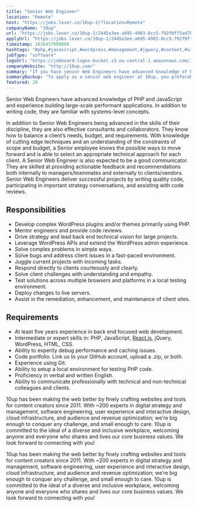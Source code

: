 ```yaml
---
title: "Senior Web Engineer"
location: "Remote"
host: "https://jobs.lever.co/10up-2/?location=Remote"
companyName: "10up"
url: "https://jobs.lever.co/10up-2/2445a3ee-a695-4983-8cc5-792f0ff5ad7b"
applyUrl: "https://jobs.lever.co/10up-2/2445a3ee-a695-4983-8cc5-792f0ff5ad7b/apply"
timestamp: 1616457600000
hashtags: "#php,#javascript,#wordpress,#management,#jquery,#content,#ui/ux,#css,#html,#git"
jobType: "software"
logoUrl: "https://jobboard-logos-bucket.s3.eu-central-1.amazonaws.com/10up"
companyWebsite: "http://10up.com/"
summary: "If you have senior Web Engineers have advanced knowledge of PHP and JavaScript and experience building large, 10up is looking for someone with your skillset."
summaryBackup: "To apply as a senior web engineer at 10up, you preferably need to have some knowledge of: #php, #javascript, #wordpress."
featured: 20
---
```


Senior Web Engineers have advanced knowledge of PHP and JavaScript and experience building large-scale performant applications. In addition to writing code, they are familiar with systems-level concepts.

In addition to Senior Web Engineers being advanced in the skills of their discipline, they are also effective consultants and collaborators. They know how to balance a client’s needs, budget, and requirements. With knowledge of cutting edge techniques and an understanding of the constraints of scope and budget, a Senior employee knows the possible ways to move forward and is able to select an appropriate technical approach for each client. A Senior Web Engineer is also expected to be a good communicator. They are skilled at providing actionable feedback and recommendations both internally to managers/teammates and externally to clients/vendors. Senior Web Engineers deliver successful projects by writing quality code, participating in important strategy conversations, and assisting with code reviews.

## Responsibilities

*   Develop complex WordPress plugins and/or themes primarily using PHP.
*   Mentor engineers and provide code reviews.
*   Drive strategy and lead back end technical vision for large projects.
*   Leverage WordPress APIs and extend the WordPress admin experience.
*   Solve complex problems in simple ways.
*   Solve bugs and address client issues in a fast-paced environment.
*   Juggle current projects with incoming tasks.
*   Respond directly to clients courteously and clearly.
*   Solve client challenges with understanding and empathy.
*   Test solutions across multiple browsers and platforms in a local testing environment.
*   Deploy changes to live servers.
*   Assist in the remediation, enhancement, and maintenance of client sites.

## Requirements

*   At least five years experience in back end focused web development.
*   Intermediate or expert skills in: PHP, JavaScript, [React.js](http://React.js), jQuery, WordPress, HTML, CSS.
*   Ability to expertly debug performance and caching issues.
*   Code portfolio. Link us to your GitHub account, upload a .zip, or both.
*   Experience using Git.
*   Ability to setup a local environment for testing PHP code.
*   Proficiency in verbal and written English.
*   Ability to communicate professionally with technical and non-technical colleagues and clients.

10up has been making the web better by finely crafting websites and tools for content creators since 2011. With ~200 experts in digital strategy and management, software engineering, user experience and interactive design, cloud infrastructure, and audience and revenue optimization; we’re big enough to conquer any challenge, and small enough to care. 10up is committed to the ideal of a diverse and inclusive workplace, welcoming anyone and everyone who shares and lives our core business values. We look forward to connecting with you! 

10up has been making the web better by finely crafting websites and tools for content creators since 2011. With ~200 experts in digital strategy and management, software engineering, user experience and interactive design, cloud infrastructure, and audience and revenue optimization; we’re big enough to conquer any challenge, and small enough to care. 10up is committed to the ideal of a diverse and inclusive workplace, welcoming anyone and everyone who shares and lives our core business values. We look forward to connecting with you!
